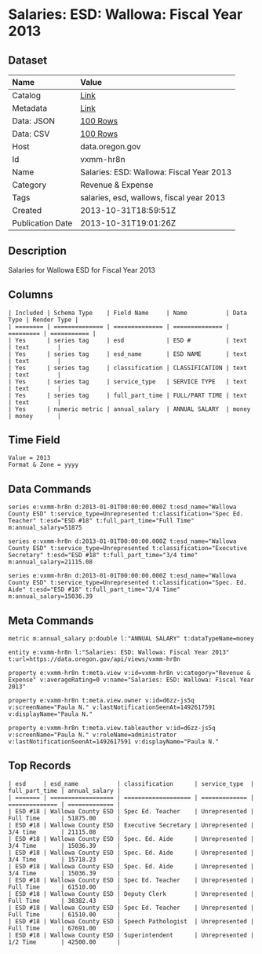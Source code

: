 # Salaries: ESD: Wallowa: Fiscal Year 2013

## Dataset

| Name | Value |
| :--- | :---- |
| Catalog | [Link](https://catalog.data.gov/dataset/salaries-esd-wallowa-fiscal-year-2013-447dc) |
| Metadata | [Link](https://data.oregon.gov/api/views/vxmm-hr8n) |
| Data: JSON | [100 Rows](https://data.oregon.gov/api/views/vxmm-hr8n/rows.json?max_rows=100) |
| Data: CSV | [100 Rows](https://data.oregon.gov/api/views/vxmm-hr8n/rows.csv?max_rows=100) |
| Host | data.oregon.gov |
| Id | vxmm-hr8n |
| Name | Salaries: ESD: Wallowa: Fiscal Year 2013 |
| Category | Revenue & Expense |
| Tags | salaries, esd, wallows, fiscal year 2013 |
| Created | 2013-10-31T18:59:51Z |
| Publication Date | 2013-10-31T19:01:26Z |

## Description

Salaries for Wallowa ESD for Fiscal Year 2013

## Columns

```ls
| Included | Schema Type    | Field Name     | Name           | Data Type | Render Type |
| ======== | ============== | ============== | ============== | ========= | =========== |
| Yes      | series tag     | esd            | ESD #          | text      | text        |
| Yes      | series tag     | esd_name       | ESD NAME       | text      | text        |
| Yes      | series tag     | classification | CLASSIFICATION | text      | text        |
| Yes      | series tag     | service_type   | SERVICE TYPE   | text      | text        |
| Yes      | series tag     | full_part_time | FULL/PART TIME | text      | text        |
| Yes      | numeric metric | annual_salary  | ANNUAL SALARY  | money     | money       |
```

## Time Field

```ls
Value = 2013
Format & Zone = yyyy
```

## Data Commands

```ls
series e:vxmm-hr8n d:2013-01-01T00:00:00.000Z t:esd_name="Wallowa County ESD" t:service_type=Unrepresented t:classification="Spec Ed. Teacher" t:esd="ESD #18" t:full_part_time="Full Time" m:annual_salary=51875

series e:vxmm-hr8n d:2013-01-01T00:00:00.000Z t:esd_name="Wallowa County ESD" t:service_type=Unrepresented t:classification="Executive Secretary" t:esd="ESD #18" t:full_part_time="3/4 time" m:annual_salary=21115.08

series e:vxmm-hr8n d:2013-01-01T00:00:00.000Z t:esd_name="Wallowa County ESD" t:service_type=Unrepresented t:classification="Spec. Ed. Aide" t:esd="ESD #18" t:full_part_time="3/4 Time" m:annual_salary=15036.39
```

## Meta Commands

```ls
metric m:annual_salary p:double l:"ANNUAL SALARY" t:dataTypeName=money

entity e:vxmm-hr8n l:"Salaries: ESD: Wallowa: Fiscal Year 2013" t:url=https://data.oregon.gov/api/views/vxmm-hr8n

property e:vxmm-hr8n t:meta.view v:id=vxmm-hr8n v:category="Revenue & Expense" v:averageRating=0 v:name="Salaries: ESD: Wallowa: Fiscal Year 2013"

property e:vxmm-hr8n t:meta.view.owner v:id=d6zz-js5q v:screenName="Paula N." v:lastNotificationSeenAt=1492617591 v:displayName="Paula N."

property e:vxmm-hr8n t:meta.view.tableauthor v:id=d6zz-js5q v:screenName="Paula N." v:roleName=administrator v:lastNotificationSeenAt=1492617591 v:displayName="Paula N."
```

## Top Records

```ls
| esd     | esd_name           | classification      | service_type  | full_part_time | annual_salary | 
| ======= | ================== | =================== | ============= | ============== | ============= | 
| ESD #18 | Wallowa County ESD | Spec Ed. Teacher    | Unrepresented | Full Time      | 51875.00      | 
| ESD #18 | Wallowa County ESD | Executive Secretary | Unrepresented | 3/4 time       | 21115.08      | 
| ESD #18 | Wallowa County ESD | Spec. Ed. Aide      | Unrepresented | 3/4 Time       | 15036.39      | 
| ESD #18 | Wallowa County ESD | Spec. Ed. Aide      | Unrepresented | 3/4 Time       | 15718.23      | 
| ESD #18 | Wallowa County ESD | Spec. Ed. Aide      | Unrepresented | 3/4 Time       | 15036.39      | 
| ESD #18 | Wallowa County ESD | Spec Ed. Teacher    | Unrepresented | Full Time      | 61510.00      | 
| ESD #18 | Wallowa County ESD | Deputy Clerk        | Unrepresented | Full Time      | 38382.43      | 
| ESD #18 | Wallowa County ESD | Spec Ed. Teacher    | Unrepresented | Full Time      | 61510.00      | 
| ESD #18 | Wallowa County ESD | Speech Pathologist  | Unrepresented | Full Time      | 67691.00      | 
| ESD #18 | Wallowa County ESD | Superintendent      | Unrepresented | 1/2 Time       | 42500.00      | 
```